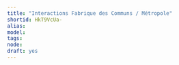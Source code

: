 ```yaml
---
title: "Interactions Fabrique des Communs / Métropole"
shortid: HkT9VcUa-
alias: 
model: 
tags: 
node: 
draft: yes
--- 
```

 